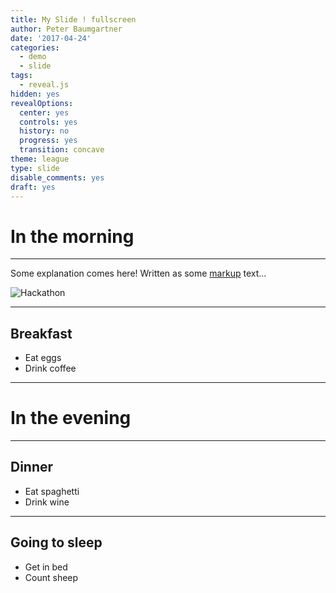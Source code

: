 ```yaml
---
title: My Slide ! fullscreen
author: Peter Baumgartner
date: '2017-04-24'
categories:
  - demo
  - slide
tags:
  - reveal.js
hidden: yes
revealOptions:
  center: yes
  controls: yes
  history: no
  progress: yes
  transition: concave
theme: league
type: slide
disable_comments: yes
draft: yes
---
```


# In the morning

___

Some explanation comes here! Written as some [markup](http://peter.baumgartner.name/) text...


![Hackathon](https://github.com/vjeantet/vjeantet.fr/raw/master/static/images/sgthon/C.jpg) <!-- .element height="50%" width="50%" -->




___

## Breakfast

- Eat eggs
- Drink coffee

---

# In the evening

___

## Dinner

- Eat spaghetti
- Drink wine

___

## Going to sleep

- Get in bed
- Count sheep
